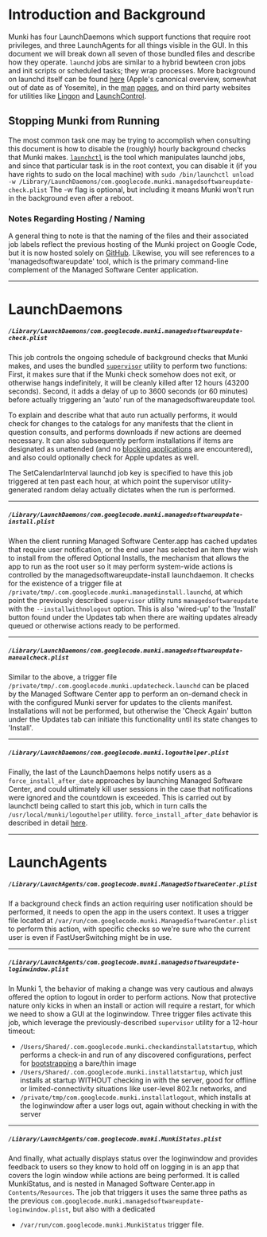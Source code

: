 # Introduction and Background
Munki has four LaunchDaemons which support functions that require root privileges, and three LaunchAgents for all things visible in the GUI. In this document we will break down all seven of those bundled files and describe how they operate. `launchd` jobs are similar to a hybrid bewteen cron jobs and init scripts or scheduled tasks; they wrap processes. More background on launchd itself can be found [here](https://developer.apple.com/library/mac/technotes/tn2083/_index.html) (Apple's canonical overview, somewhat out of date as of Yosemite), in the [man](https://developer.apple.com/library/mac/documentation/Darwin/Reference/ManPages/man8/launchd.8.html#//apple_ref/doc/man/8/launchd) [pages](https://developer.apple.com/library/mac/documentation/Darwin/Reference/ManPages/man5/launchd.plist.5.html#//apple_ref/doc/man/5/launchd.plist), and on third party websites for utilities like [Lingon](https://www.peterborgapps.com/lingon/) and [LaunchControl](http://launchd.info).

## Stopping Munki from Running
The most common task one may be trying to accomplish when consulting this document is how to disable the (roughly) hourly background checks that Munki makes. [`launchctl`](https://developer.apple.com/library/mac/documentation/Darwin/Reference/ManPages/man1/launchctl.1.html) is the tool which manipulates launchd jobs, and since that particular task is in the root context, you can disable it (if you have rights to sudo on the local machine) with `sudo /bin/launchctl unload -w /Library/LaunchDaemons/com.googlecode.munki.managedsoftwareupdate-check.plist`
The -w flag is optional, but including it means Munki won't run in the background even after a reboot.

### Notes Regarding Hosting / Naming
A general thing to note is that the naming of the files and their associated job labels reflect the previous hosting of the Munki project on Google Code, but it is now hosted solely on [GitHub](https://github.com/munki/munki). Likewise, you will see references to a 'managedsoftwareupdate' tool, which is the primary command-line complement of the Managed Software Center application.

---
# LaunchDaemons

##### `/Library/LaunchDaemons/com.googlecode.munki.managedsoftwareupdate-check.plist`
This job controls the ongoing schedule of background checks that Munki makes, and uses the bundled [`supervisor`](https://github.com/munki/munki/blob/master/code/client/supervisor) utility to perform two functions: First, it makes sure that if the Munki check somehow does not exit, or otherwise hangs indefinitely, it will be cleanly killed after 12 hours (43200 seconds). Second, it adds a delay of up to 3600 seconds (or 60 minutes) before actually triggering an 'auto' run of the managedsoftwareupdate tool. 

To explain and describe what that auto run actually performs, it would check for changes to the catalogs for any manifests that the client in question consults, and performs downloads if new actions are deemed necessary. It can also subsequently perform installations if items are designated as unattended (and no [blocking applications](https://github.com/munki/munki/wiki/Blocking-Applications) are encountered), and also could optionally check for Apple updates as well.


The SetCalendarInterval launchd job key is specified to have this job triggered at ten past each hour, at which point the supervisor utility-generated random delay actually dictates when the run is performed.

---
##### `/Library/LaunchDaemons/com.googlecode.munki.managedsoftwareupdate-install.plist`
When the client running Managed Software Center.app has cached updates that require user notification, or the end user has selected an item they wish to install from the offered Optional Installs, the mechanism that allows the app to run as the root user so it may perform system-wide actions is controlled by the managedsoftwareupdate-install launchdaemon. It checks for the existence of a trigger file at `/private/tmp/.com.googlecode.munki.managedinstall.launchd`, at which point the previously described `supervisor` utility runs `managedsoftwareupdate` with the `--installwithnologout` option. This is also 'wired-up' to the 'Install' button found under the Updates tab when there are waiting updates already queued or otherwise actions ready to be performed.

---

##### `/Library/LaunchDaemons/com.googlecode.munki.managedsoftwareupdate-manualcheck.plist`
Similar to the above, a trigger file `/private/tmp/.com.googlecode.munki.updatecheck.launchd` can be placed by the Managed Software Center app to perform an on-demand check in with the configured Munki server for updates to the clients manifest. Installations will not be performed, but otherwise the 'Check Again' button under the Updates tab can initiate this functionality until its state changes to 'Install'.

---
##### `/Library/LaunchDaemons/com.googlecode.munki.logouthelper.plist`
Finally, the last of the LaunchDaemons helps notify users as a `force_install_after_date` approaches by launching Managed Software Center, and could ultimately kill user sessions in the case that notifications were ignored and the countdown is exceeded. This is carried out by launchctl being called to start this job, which in turn calls the `/usr/local/munki/logouthelper` utility. `force_install_after_date` behavior is described in detail [here](https://github.com/munki/munki/wiki/Pkginfo-Files#force-install-after-date).

---
# LaunchAgents

##### `/Library/LaunchAgents/com.googlecode.munki.ManagedSoftwareCenter.plist`
If a background check finds an action requiring user notification should be performed, it needs to open the app in the users context. It uses a trigger file located at `/var/run/com.googlecode.munki.ManagedSoftwareCenter.plist` to perform this action, with specific checks so we're sure who the current user is even if FastUserSwitching might be in use.

---
##### `/Library/LaunchAgents/com.googlecode.munki.managedsoftwareupdate-loginwindow.plist`
In Munki 1, the behavior of making a change was very cautious and always offered the option to logout in order to perform actions. Now that protective nature only kicks in when an install or action will require a restart, for which we need to show a GUI at the loginwindow. Three trigger files activate this job, which leverage the previously-described `supervisor` utility for a 12-hour timeout:


- `/Users/Shared/.com.googlecode.munki.checkandinstallatstartup`,
which performs a check-in and run of any discovered configurations, perfect for [bootstrapping](https://github.com/munki/munki/wiki/Bootstrapping-With-Munki) a bare/thin image
- `/Users/Shared/.com.googlecode.munki.installatstartup`,
which just installs at startup WITHOUT checking in with the server, good for offline or limited-connectivity situations like user-level 802.1x networks,
	and 
- `/private/tmp/com.googlecode.munki.installatlogout`,
which installs at the loginwindow after a user logs out, again without checking in with the server 

---
##### `/Library/LaunchAgents/com.googlecode.munki.MunkiStatus.plist`
And finally, what actually displays status over the loginwindow and provides feedback to users so they know to hold off on logging in is an app that covers the login window while actions are being performed. It is called MunkiStatus, and is nested in Managed Software Center.app in `Contents/Resources`. The job that triggers it uses the same three paths as the previous `com.googlecode.munki.managedsoftwareupdate-loginwindow.plist`, but also with a dedicated 

- `/var/run/com.googlecode.munki.MunkiStatus` trigger file.